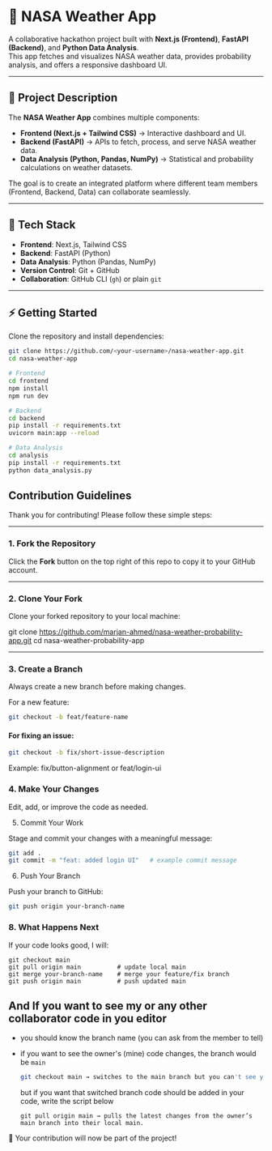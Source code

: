 # 🌌 NASA Weather App

A collaborative hackathon project built with **Next.js (Frontend)**, **FastAPI (Backend)**, and **Python Data Analysis**.  
This app fetches and visualizes NASA weather data, provides probability analysis, and offers a responsive dashboard UI.

---

## 📌 Project Description

The **NASA Weather App** combines multiple components:  

- **Frontend (Next.js + Tailwind CSS)** → Interactive dashboard and UI.  
- **Backend (FastAPI)** → APIs to fetch, process, and serve NASA weather data.  
- **Data Analysis (Python, Pandas, NumPy)** → Statistical and probability calculations on weather datasets.  

The goal is to create an integrated platform where different team members (Frontend, Backend, Data) can collaborate seamlessly.

---

## 🚀 Tech Stack

- **Frontend**: Next.js, Tailwind CSS  
- **Backend**: FastAPI (Python)  
- **Data Analysis**: Python (Pandas, NumPy)  
- **Version Control**: Git + GitHub  
- **Collaboration**: GitHub CLI (`gh`) or plain `git`  

---

## ⚡ Getting Started

Clone the repository and install dependencies:

```bash
git clone https://github.com/<your-username>/nasa-weather-app.git
cd nasa-weather-app

# Frontend
cd frontend
npm install
npm run dev

# Backend
cd backend
pip install -r requirements.txt
uvicorn main:app --reload

# Data Analysis
cd analysis
pip install -r requirements.txt
python data_analysis.py

```


## Contribution Guidelines

Thank you for contributing! Please follow these simple steps:

---

### 1. Fork the Repository
Click the **Fork** button on the top right of this repo to copy it to your GitHub account.

---

### 2. Clone Your Fork
Clone your forked repository to your local machine:

git clone https://github.com/marjan-ahmed/nasa-weather-probability-app.git
cd nasa-weather-probability-app

---

### 3. Create a Branch

Always create a new branch before making changes.

For a new feature:

```bash
git checkout -b feat/feature-name
```

#### For fixing an issue:

```bash
git checkout -b fix/short-issue-description
```

Example: fix/button-alignment or feat/login-ui

### 4. Make Your Changes

Edit, add, or improve the code as needed.

5. Commit Your Work

Stage and commit your changes with a meaningful message:

```bash
git add .
git commit -m "feat: added login UI"   # example commit message
```

6. Push Your Branch

Push your branch to GitHub:

```bash
git push origin your-branch-name
```

### 8. What Happens Next

If your code looks good, I will:

```git bash
git checkout main
git pull origin main          # update local main
git merge your-branch-name    # merge your feature/fix branch
git push origin main          # push updated main
```

## And If you want to see my or any other collaborator code in you editor

- you should know the branch name (you can ask from the member to tell)
- if you want to see the owner's (mine) code changes, the branch would be  `main`

  ```bash
  git checkout main → switches to the main branch but you can't see your code because I have switeched to another branch.
  ```
  
  but if you want that switched branch code should be added in your code, write the script below
  ```
  git pull origin main → pulls the latest changes from the owner’s main branch into their local main.
  ```

🎉 Your contribution will now be part of the project!
